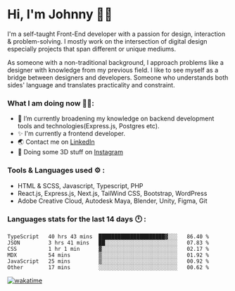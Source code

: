 # Hi, I'm Johnny 👋🧑‍

I'm a self-taught Front-End developer with a passion for design, interaction & problem-solving. I mostly work on the intersection of digital design especially projects that span different or unique mediums.

As someone with a non-traditional background, I approach problems like a designer with knowledge from my previous field. I like to see myself as a bridge between designers and developers. Someone who understands both sides' language and translates practicality and constraint.

### What I am doing now 🧑‍💻:

- 🔭 I’m currently broadening my knowledge on backend development tools and technologies(Express.js, Postgres etc).
- ✨ I'm currently a frontend developer.
- 🌏 Contact me on [LinkedIn](https://www.linkedin.com/in/johchai/)
- 🎨 Doing some 3D stuff on [Instagram](https://www.instagram.com/johnsaaz)

### Tools & Languages used ⚙️ :

- HTML & SCSS, Javascript, Typescript, PHP
- React.js, Express.js, Next.js, TailWind CSS, Bootstrap, WordPress
- Adobe Creative Cloud, Autodesk Maya, Blender, Unity, Figma, Git

### Languages stats for the last 14 days 🕛 :

<!--START_SECTION:waka-->

```text
TypeScript   40 hrs 43 mins  █████████████████████▓░░░   86.40 %
JSON         3 hrs 41 mins   ██░░░░░░░░░░░░░░░░░░░░░░░   07.83 %
CSS          1 hr 1 min      ▓░░░░░░░░░░░░░░░░░░░░░░░░   02.17 %
MDX          54 mins         ▒░░░░░░░░░░░░░░░░░░░░░░░░   01.92 %
JavaScript   25 mins         ▒░░░░░░░░░░░░░░░░░░░░░░░░   00.92 %
Other        17 mins         ░░░░░░░░░░░░░░░░░░░░░░░░░   00.62 %
```

<!--END_SECTION:waka-->

[![wakatime](https://wakatime.com/badge/user/0cd14e89-b357-451d-b5c1-4a79286fb5a6.svg)](https://wakatime.com/@0cd14e89-b357-451d-b5c1-4a79286fb5a6)
